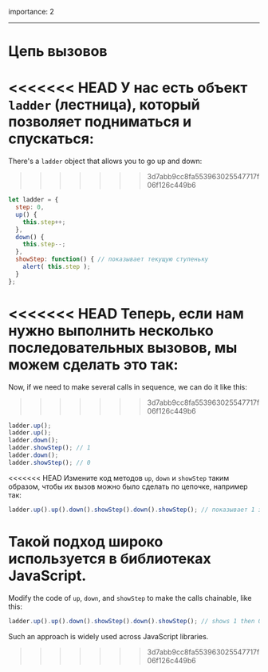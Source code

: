 importance: 2

---

# Цепь вызовов

<<<<<<< HEAD
У нас есть объект `ladder` (лестница), который позволяет подниматься и спускаться:
=======
There's a `ladder` object that allows you to go up and down:
>>>>>>> 3d7abb9cc8fa553963025547717f06f126c449b6

```js
let ladder = {
  step: 0,
  up() { 
    this.step++;
  },
  down() { 
    this.step--;
  },
  showStep: function() { // показывает текущую ступеньку
    alert( this.step );
  }
};
```

<<<<<<< HEAD
Теперь, если нам нужно выполнить несколько последовательных вызовов, мы можем сделать это так:
=======
Now, if we need to make several calls in sequence, we can do it like this:
>>>>>>> 3d7abb9cc8fa553963025547717f06f126c449b6

```js
ladder.up();
ladder.up();
ladder.down();
ladder.showStep(); // 1
ladder.down();
ladder.showStep(); // 0
```

<<<<<<< HEAD
Измените код методов `up`, `down` и `showStep` таким образом, чтобы их вызов можно было сделать по цепочке, например так:

```js
ladder.up().up().down().showStep().down().showStep(); // показывает 1 затем 0
```

Такой подход широко используется в библиотеках JavaScript. 
=======
Modify the code of `up`, `down`, and `showStep` to make the calls chainable, like this:

```js
ladder.up().up().down().showStep().down().showStep(); // shows 1 then 0
```

Such an approach is widely used across JavaScript libraries.
>>>>>>> 3d7abb9cc8fa553963025547717f06f126c449b6
